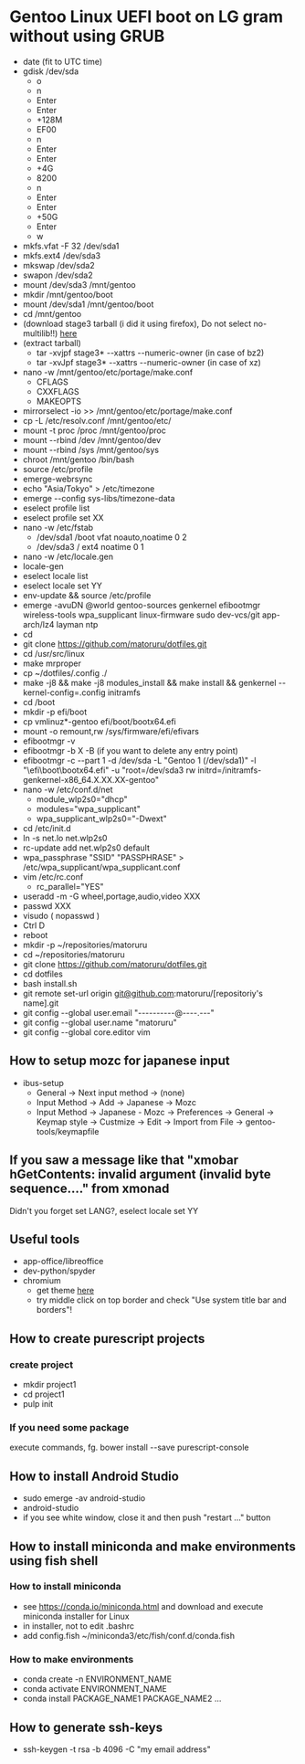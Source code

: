 # Gentoo Linux UEFI boot on LG gram without using GRUB
- date (fit to UTC time)
- gdisk /dev/sda
    - o
    - n
    - Enter
    - Enter
    - +128M
    - EF00
    - n
    - Enter
    - Enter
    - +4G
    - 8200
    - n
    - Enter
    - Enter
    - +50G
    - Enter
    - w
- mkfs.vfat -F 32 /dev/sda1
- mkfs.ext4 /dev/sda3
- mkswap /dev/sda2
- swapon /dev/sda2
- mount /dev/sda3 /mnt/gentoo
- mkdir /mnt/gentoo/boot
- mount /dev/sda1 /mnt/gentoo/boot
- cd /mnt/gentoo
- (download stage3 tarball (i did it using firefox), Do not select no-multilib!!) [here](http://ftp.iij.ad.jp/pub/linux/gentoo/releases/amd64/autobuilds/)
- (extract tarball)
    - tar -xvjpf stage3* --xattrs --numeric-owner (in case of bz2)
    - tar -xvJpf stage3* --xattrs --numeric-owner (in case of xz)
- nano -w /mnt/gentoo/etc/portage/make.conf
    - CFLAGS
    - CXXFLAGS
    - MAKEOPTS
- mirrorselect -io >> /mnt/gentoo/etc/portage/make.conf
- cp -L /etc/resolv.conf /mnt/gentoo/etc/
- mount -t proc /proc /mnt/gentoo/proc
- mount --rbind /dev /mnt/gentoo/dev
- mount --rbind /sys /mnt/gentoo/sys
- chroot /mnt/gentoo /bin/bash
- source /etc/profile
- emerge-webrsync
- echo "Asia/Tokyo" > /etc/timezone
- emerge --config sys-libs/timezone-data
- eselect profile list
- eselect profile set XX
- nano -w /etc/fstab
    - /dev/sda1 /boot vfat noauto,noatime 0 2
    - /dev/sda3 / ext4 noatime 0 1
- nano -w /etc/locale.gen
- locale-gen
- eselect locale list
- eselect locale set YY
- env-update && source /etc/profile
- emerge -avuDN @world gentoo-sources genkernel efibootmgr wireless-tools wpa_supplicant linux-firmware sudo dev-vcs/git app-arch/lz4 layman ntp
- cd
- git clone https://github.com/matoruru/dotfiles.git
- cd /usr/src/linux
- make mrproper
- cp ~/dotfiles/.config ./
- make -j8 && make -j8 modules_install && make install && genkernel --kernel-config=.config initramfs
- cd /boot
- mkdir -p efi/boot
- cp vmlinuz*-gentoo efi/boot/bootx64.efi
- mount -o remount,rw /sys/firmware/efi/efivars
- efibootmgr -v
- efibootmgr -b X -B (if you want to delete any entry point)
- efibootmgr -c --part 1 -d /dev/sda -L "Gentoo 1 (/dev/sda1)" -l "\efi\boot\bootx64.efi" -u "root=/dev/sda3 rw initrd=/initramfs-genkernel-x86_64.X.XX.XX-gentoo"
- nano -w /etc/conf.d/net
    - module_wlp2s0="dhcp"
    - modules="wpa_supplicant"
    - wpa_supplicant_wlp2s0="-Dwext"
- cd /etc/init.d
- ln -s net.lo net.wlp2s0
- rc-update add net.wlp2s0 default
- wpa_passphrase "SSID" "PASSPHRASE" > /etc/wpa_supplicant/wpa_supplicant.conf
- vim /etc/rc.conf
  - rc_parallel="YES"
- useradd -m -G wheel,portage,audio,video XXX
- passwd XXX
- visudo ( nopasswd )
- Ctrl D
- reboot
- mkdir -p ~/repositories/matoruru
- cd ~/repositories/matoruru
- git clone https://github.com/matoruru/dotfiles.git
- cd dotfiles
- bash install.sh
- git remote set-url origin git@github.com:matoruru/[repositoriy's name].git
- git config --global user.email "----------@----.---"
- git config --global user.name "matoruru"
- git config --global core.editor vim

## How to setup mozc for japanese input
- ibus-setup
  - General -> Next input method -> (none)
  - Input Method -> Add -> Japanese -> Mozc
  - Input Method -> Japanese - Mozc -> Preferences -> General -> Keymap style -> Custmize -> Edit -> Import from File -> gentoo-tools/keymapfile
  
##  If you saw a message like that "xmobar hGetContents: invalid argument (invalid byte sequence...." from xmonad
Didn't you forget set LANG?, eselect locale set YY

## Useful tools
- app-office/libreoffice
- dev-python/spyder
- chromium
  - get theme [here](https://chrome.google.com/webstore/detail/material-incognito-dark-t/ahifcnpnjgbadkjdhagpfjfkmlapfoel?hl=en)
  - try middle click on top border and check "Use system title bar and borders"! 

## How to create purescript projects
### create project
- mkdir project1
- cd project1
- pulp init

### If you need some package
execute commands, fg. bower install --save purescript-console

## How to install Android Studio
- sudo emerge -av android-studio
- android-studio
- if you see white window, close it and then push "restart ..." button

## How to install miniconda and make environments using fish shell
### How to install miniconda
- see https://conda.io/miniconda.html and download and execute miniconda installer for Linux
- in installer, not to edit .bashrc
- add config.fish ~/miniconda3/etc/fish/conf.d/conda.fish

### How to make environments
- conda create -n ENVIRONMENT_NAME
- conda activate ENVIRONMENT_NAME
- conda install PACKAGE_NAME1 PACKAGE_NAME2 ...

## How to generate ssh-keys
- ssh-keygen -t rsa -b 4096 -C "my email address"

